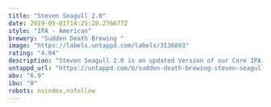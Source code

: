 ```yaml
---
title: "Steven Seagull 2.0"
date: 2019-05-01T14:25:28.276677Z
style: "IPA - American"
brewery: "Sudden Death Brewing "
image: "https://labels.untappd.com/labels/3136893"
rating: "4.04"
description: "Steven Seagull 2.0 is an updated Version of our Core IPA. It´s Double Dry Hopped with Citra, Amarillo and Galaxy. "
untappd_url: "https://untappd.com/b/sudden-death-brewing-steven-seagull-2-0/3136893"
abv: "6.9"
ibu: "0"
robots: noindex,nofollow
---
```

